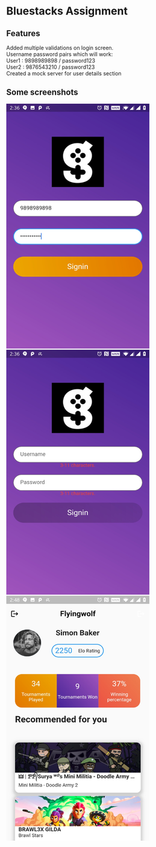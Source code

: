 # Bluestacks Assignment

## Features
Added multiple validations on login screen.<br/>
Username password pairs which will work:<br/>
User1 : 9898989898 / password123 <br/>
User2 : 9876543210 / password123<br/>
Created a mock server for user details section<br/>

## Some screenshots
<img src="https://github.com/TaavishThaman/bluestacks_assignment/blob/master/Screenshot_1.jpg" height="650" width="380" >
<br/>
<img src="https://github.com/TaavishThaman/bluestacks_assignment/blob/master/Screenshot_2.jpg" height="650" width="380" >
<br/>
<img src="https://github.com/TaavishThaman/bluestacks_assignment/blob/master/Screenshot_3.jpg" height="650" width="380" >




